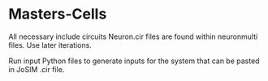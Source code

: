 # Masters-Cells

All necessary include circuits
Neuron.cir files are found within neuronmulti files. Use later iterations.

Run input Python files to generate inputs for the system that can be pasted in JoSIM .cir file.

